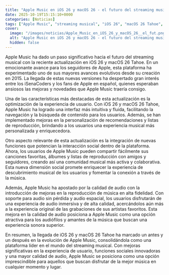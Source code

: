 ```yaml
---
title: "Apple Music en iOS 26 y macOS 26 - el futuro del streaming musical según Apple"
date: 2025-10-19T15:15:10+0000
categories: [Noticias]
tags: ["Apple Music", "streaming musical", "iOS 26", "macOS 26 Tahoe", "experiencia de usuario", "calidad de audio", "interacción social."]
cover:
  image: "/images/noticias/Apple_Music_en_iOS_26_y_macOS_26__el_fut.png"
  alt: "Apple Music en iOS 26 y macOS 26 - el futuro del streaming musical según Apple"
  hidden: false
---
```


Apple Music ha dado un paso significativo hacia el futuro del streaming musical con la reciente actualización en iOS 26 y macOS 26 Tahoe. En un emocionante avance para los seguidores de Apple, esta plataforma ha experimentado uno de sus mayores avances evolutivos desde su creación en 2015. La llegada de estas nuevas versiones ha despertado gran interés entre los iSenaCoders y los fans de Apple en español, quienes esperaban ansiosos las mejoras y novedades que Apple Music traería consigo.

Una de las características más destacadas de esta actualización es la optimización de la experiencia de usuario. Con iOS 26 y macOS 26 Tahoe, Apple Music ha logrado una interfaz más intuitiva y fluida, facilitando la navegación y la búsqueda de contenido para los usuarios. Además, se han implementado mejoras en la personalización de recomendaciones y listas de reproducción, brindando a los usuarios una experiencia musical más personalizada y enriquecedora.

Otro aspecto relevante de esta actualización es la integración de nuevas funciones que potencian la interacción social dentro de la plataforma. Ahora, los usuarios de Apple Music pueden compartir fácilmente sus canciones favoritas, álbumes y listas de reproducción con amigos y seguidores, creando así una comunidad musical más activa y colaborativa. Esta nueva dimensión social promete enriquecer la experiencia de descubrimiento musical de los usuarios y fomentar la conexión a través de la música.

Además, Apple Music ha apostado por la calidad de audio con la introducción de mejoras en la reproducción de música en alta fidelidad. Con soporte para audio sin pérdida y audio espacial, los usuarios disfrutarán de una experiencia de audio inmersiva y de alta calidad, acercándolos aún más a la experiencia original de las grabaciones de sus artistas favoritos. Esta mejora en la calidad de audio posiciona a Apple Music como una opción atractiva para los audiófilos y amantes de la música que buscan una experiencia sonora superior.

En resumen, la llegada de iOS 26 y macOS 26 Tahoe ha marcado un antes y un después en la evolución de Apple Music, consolidándola como una plataforma líder en el mundo del streaming musical. Con mejoras significativas en la experiencia de usuario, funciones sociales innovadoras y una mayor calidad de audio, Apple Music se posiciona como una opción imprescindible para aquellos que buscan disfrutar de la mejor música en cualquier momento y lugar.
